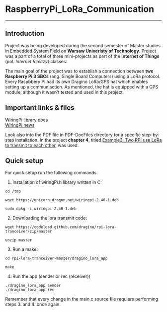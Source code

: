 # RaspberryPi_LoRa_Communication
---
## Introduction
Project was being developed during the second semester of Master studies in Embedded System Field on **Warsaw Univeristy of Technology**. Project was a part of a total of three mini-projects as part of the **Internet of Things** (pol. *Internet Rzeczy*) classes.

The main goal of the project was to establish a connection between **two Raspberry Pi 3 SBCs** (ang. Single Board Computers) using a LoRa protocol. Every Raspbbery Pi had its own Dragino LoRa/GPS hat which enables setting up a communiaction. As mentioned, the hat is equipped with a GPS module, although it wasn't tested and used in this project.

## Important links & files

[WiringPi library docs](http://wiringpi.com/)\
[WiringPi news](http://wiringpi.com/news/)

Look also into the PDF file in PDF-DocFiles directory for a specific step-by-step installation. In the project **chapter 4**, titled <u>Example3: Two RPI use LoRa to transmit to each other</u>, was used.

## Quick setup
For quick setup run the following commands

1. Installation of wiringPi.h library written in C:
```
cd /tmp

wget https://unicorn.drogon.net/wiringpi-2.46-1.deb

sudo dpkg -i wiringpi-2.46-1.deb
```

2. Downloading the lora transmit code:
```
wget https://codeload.github.com/dragino/rpi-lora-tranceiver/zip/master

unzip master
```

3. Run a make:
```
cd rpi-lora-tranceiver-master/dragino_lora_app

make
```

4. Run the app (sender or rec (receiver))
```
./dragino_lora_app sender
./dragino_lora_app rec
```

Remember that every change in the main.c source file requiers performing steps 3. and 4. once again.






